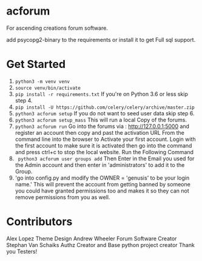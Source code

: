 # acforum

For ascending creations forum software.

add psycopg2-binary to the requirements or install it to get  Full sql support.

# Get Started
1. `python3 -m venv venv`
2. `source venv/bin/activate`
3. `pip install -r requirements.txt`
If you're on Python 3.6 or less skip step 4.
4. `pip install -U https://github.com/celery/celery/archive/master.zip`
5. `python3 acforum setup`
If you do not want to seed user data skip step 6.
6. `python3 acforum setup_mass`
This will run a local Copy of the forums.
7. `python3 acforum run` 
Go into the forums via : http://127.0.0.1:5000 and register an account then copy
and past the activation URL From the command line into the browser to Activate your first account.
Login with the first account to make sure it is activated then go into the command and press
ctrl+c to stop the local website.
Run the Following Command
8. ` python3 acforum user groups add` 
Then Enter in the Email you used for the Admin account and then enter in 
'administrators' to add it to the Group.
9. 'go into config.py and modify the OWNER = 'genusis' to be 
your login name.'
This will prevent the account from getting banned by someone you could have 
granted permissions too and makes it so they can not remove permissions
from you as well.


# Contributors
Alex Lopez  			Theme Design
Andrew Wheeler  		Forum Software Creator
Stephan Van Schaiks  	Authz Creator and Base python project creator
Thank you Testers! 
